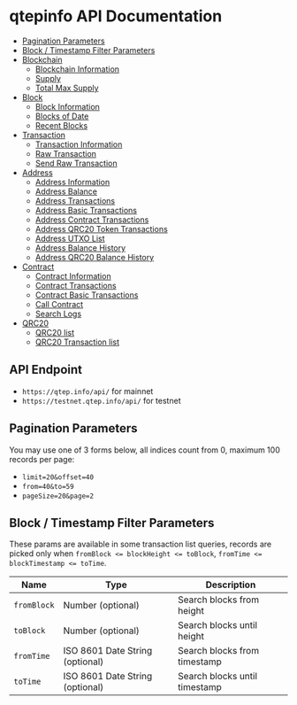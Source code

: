 # qtepinfo API Documentation

* [Pagination Parameters](#pagination-parameters)
* [Block / Timestamp Filter Parameters](#block--timestamp-filter-parameters)
* [Blockchain](https://github.com/xcoincoder/qtepinfo-api/blob/master/doc/blockchain.md)
  * [Blockchain Information](https://github.com/xcoincoder/qtepinfo-api/blob/master/doc/blockchain.md#Blockchain-Information)
  * [Supply](https://github.com/xcoincoder/qtepinfo-api/blob/master/doc/blockchain.md#Supply)
  * [Total Max Supply](https://github.com/xcoincoder/qtepinfo-api/blob/master/doc/blockchain.md#Total-Max-Supply)
* [Block](https://github.com/xcoincoder/qtepinfo-api/blob/master/doc/block.md)
  * [Block Information](https://github.com/xcoincoder/qtepinfo-api/blob/master/doc/block.md#Block-Information)
  * [Blocks of Date](https://github.com/xcoincoder/qtepinfo-api/blob/master/doc/block.md#Blocks-of-Date)
  * [Recent Blocks](https://github.com/xcoincoder/qtepinfo-api/blob/master/doc/block.md#Recent-Blocks)
* [Transaction](https://github.com/xcoincoder/qtepinfo-api/blob/master/doc/transaction.md)
  * [Transaction Information](https://github.com/xcoincoder/qtepinfo-api/blob/master/doc/transaction.md#Transaction-Information)
  * [Raw Transaction](https://github.com/xcoincoder/qtepinfo-api/blob/master/doc/transaction.md#Raw-Transaction)
  * [Send Raw Transaction](https://github.com/xcoincoder/qtepinfo-api/blob/master/doc/transaction.md#Send-Raw-Transaction)
* [Address](https://github.com/xcoincoder/qtepinfo-api/blob/master/doc/address.md)
  * [Address Information](https://github.com/xcoincoder/qtepinfo-api/blob/master/doc/address.md#Address-Information)
  * [Address Balance](https://github.com/xcoincoder/qtepinfo-api/blob/master/doc/address.md#Address-Balance)
  * [Address Transactions](https://github.com/xcoincoder/qtepinfo-api/blob/master/doc/address.md#Address-Transactions)
  * [Address Basic Transactions](https://github.com/xcoincoder/qtepinfo-api/blob/master/doc/address.md#Address-Basic-Transactions)
  * [Address Contract Transactions](https://github.com/xcoincoder/qtepinfo-api/blob/master/doc/address.md#Address-Contract-Transactions)
  * [Address QRC20 Token Transactions](https://github.com/xcoincoder/qtepinfo-api/blob/master/doc/address.md#Address-QRC20-Token-Transactions)
  * [Address UTXO List](https://github.com/xcoincoder/qtepinfo-api/blob/master/doc/address.md#Address-UTXO-List)
  * [Address Balance History](https://github.com/xcoincoder/qtepinfo-api/blob/master/doc/address.md#Address-Balance-History)
  * [Address QRC20 Balance History](https://github.com/xcoincoder/qtepinfo-api/blob/master/doc/address.md#Address-QRC20-Balance-History)
* [Contract](https://github.com/xcoincoder/qtepinfo-api/blob/master/doc/contract.md)
  * [Contract Information](https://github.com/xcoincoder/qtepinfo-api/blob/master/doc/contract.md#Contract-Information)
  * [Contract Transactions](https://github.com/xcoincoder/qtepinfo-api/blob/master/doc/contract.md#Contract-Transactions)
  * [Contract Basic Transactions](https://github.com/xcoincoder/qtepinfo-api/blob/master/doc/contract.md#Contract-Basic-Transactions)
  * [Call Contract](https://github.com/xcoincoder/qtepinfo-api/blob/master/doc/contract.md#Call-Contract)
  * [Search Logs](https://github.com/xcoincoder/qtepinfo-api/blob/master/doc/contract.md#Search-Logs)
* [QRC20](https://github.com/xcoincoder/qtepinfo-api/blob/master/doc/contract.md)
  * [QRC20 list](https://github.com/xcoincoder/qtepinfo-api/blob/master/doc/contract.md#QRC20-list)
  * [QRC20 Transaction list](https://github.com/xcoincoder/qtepinfo-api/blob/master/doc/contract.md#QRC20-Transaction-list)


## API Endpoint
* `https://qtep.info/api/` for mainnet
* `https://testnet.qtep.info/api/` for testnet


## Pagination Parameters

You may use one of 3 forms below, all indices count from 0, maximum 100 records per page:
* `limit=20&offset=40`
* `from=40&to=59`
* `pageSize=20&page=2`


## Block / Timestamp Filter Parameters

These params are available in some transaction list queries,
records are picked only when `fromBlock <= blockHeight <= toBlock`, `fromTime <= blockTimestamp <= toTime`.

<table>
    <thead>
        <tr>
            <th>Name</th>
            <th>Type</th>
            <th>Description</th>
        </tr>
    </thead>
    <tbody>
        <tr>
            <td><code>fromBlock</code></td>
            <td>Number (optional)</td>
            <td>Search blocks from height</td>
        </tr>
        <tr>
            <td><code>toBlock</code></td>
            <td>Number (optional)</td>
            <td>Search blocks until height</td>
        </tr>
        <tr>
            <td><code>fromTime</code></td>
            <td>ISO 8601 Date String (optional)</td>
            <td>Search blocks from timestamp</td>
        </tr>
        <tr>
            <td><code>toTime</code></td>
            <td>ISO 8601 Date String (optional)</td>
            <td>Search blocks until timestamp</td>
        </tr>
    </tbody>
</table>
